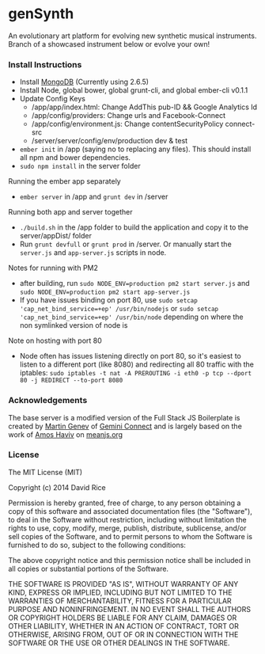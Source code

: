 genSynth
========

An evolutionary art platform for evolving new synthetic musical instruments.
Branch of a showcased instrument below or evolve your own!

### Install Instructions
 - Install [MongoDB](http://docs.mongodb.org/manual/tutorial/install-mongodb-on-ubuntu/) (Currently using 2.6.5)
 - Install Node, global bower, global grunt-cli, and global ember-cli v0.1.1
 - Update Config Keys
   - /app/app/index.html: Change AddThis pub-ID && Google Analytics Id
   - /app/config/providers: Change urls and Facebook-Connect
   - /app/config/environment.js: Change contentSecurityPolicy connect-src
   - /server/server/config/env/production dev & test
 - `ember init` in /app (saying no to replacing any files). This should install all npm and bower dependencies.
 - `sudo npm install` in the server folder

 Running the ember app separately
 - `ember server` in /app and `grunt dev` in /server

 Running both app and server together
 - `./build.sh` in the /app folder to build the application and copy it to the server/appDist/ folder
 - Run `grunt devfull` or `grunt prod` in /server. Or manually start the `server.js` and `app-server.js` scripts in node.

Notes for running with PM2
 - after building, run `sudo NODE_ENV=production pm2 start server.js` and `sudo NODE_ENV=production pm2 start app-server.js`
 - If you have issues binding on port 80, use `sudo setcap 'cap_net_bind_service=+ep' /usr/bin/nodejs` or `sudo setcap 'cap_net_bind_service=+ep' /usr/bin/node` depending
   on where the non symlinked version of node is

Note on hosting with port 80
 - Node often has issues listening directly on port 80, so it's easiest to listen to a different port (like 8080) and redirecting all 80 traffic with the iptables: `sudo iptables -t nat -A PREROUTING -i eth0 -p tcp --dport 80 -j REDIRECT --to-port 8080`

### Acknowledgements
The base server is a modified version of the Full Stack JS Boilerplate is created by [Martin Genev](http://www.twitter.com/cyberseer) of [Gemini Connect](http://www.geminiconnect.com) and is largely based on the work of [Amos Haviv](https://twitter.com/amoshaviv) on [meanjs.org](http://www.meanjs.org)

### License
The MIT License (MIT)

Copyright (c) 2014 David Rice

Permission is hereby granted, free of charge, to any person obtaining a copy
of this software and associated documentation files (the "Software"), to deal
in the Software without restriction, including without limitation the rights
to use, copy, modify, merge, publish, distribute, sublicense, and/or sell
copies of the Software, and to permit persons to whom the Software is
furnished to do so, subject to the following conditions:

The above copyright notice and this permission notice shall be included in
all copies or substantial portions of the Software.

THE SOFTWARE IS PROVIDED "AS IS", WITHOUT WARRANTY OF ANY KIND, EXPRESS OR
IMPLIED, INCLUDING BUT NOT LIMITED TO THE WARRANTIES OF MERCHANTABILITY,
FITNESS FOR A PARTICULAR PURPOSE AND NONINFRINGEMENT. IN NO EVENT SHALL THE
AUTHORS OR COPYRIGHT HOLDERS BE LIABLE FOR ANY CLAIM, DAMAGES OR OTHER
LIABILITY, WHETHER IN AN ACTION OF CONTRACT, TORT OR OTHERWISE, ARISING FROM,
OUT OF OR IN CONNECTION WITH THE SOFTWARE OR THE USE OR OTHER DEALINGS IN
THE SOFTWARE.
